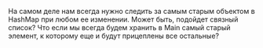 На самом деле нам всегда нужно следить за самым старым объектом в HashMap при любом ее изменении.
Может быть, подойдет связный список? Что если мы всегда будем хранить в Main самый старый элемент, к которому еще и будут прицеплены все остальные?